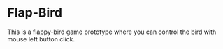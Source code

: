 # Flap-Bird

This is a flappy-bird game prototype where you can control the bird with mouse left button click.
